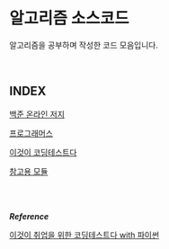 # 알고리즘 소스코드
알고리즘을 공부하며 작성한 코드 모음입니다.

<br/>

## INDEX

[백준 온라인 저지](https://github.com/101Jay/algorithm-source/tree/main/BOJ)

[프로그래머스](https://github.com/101Jay/algorithm-source/tree/main/Programmers)

[이것이 코딩테스트다](https://github.com/101Jay/algorithm-source/tree/main/ThisIsCodingTest)

[참고용 모듈](https://github.com/101Jay/algorithm-source/tree/main/Library)


<br/>
<br/>

***Reference***

[이것이 취업을 위한 코딩테스트다 with 파이썬](https://www.yes24.com/Product/Goods/91433923)
